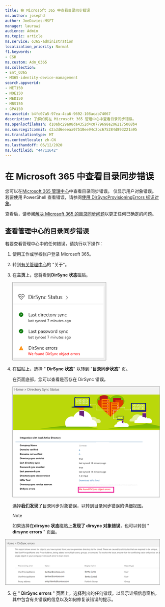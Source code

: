 ```yaml
---
title: 在 Microsoft 365 中查看目录同步错误
ms.author: josephd
author: JoeDavies-MSFT
manager: laurawi
audience: Admin
ms.topic: article
ms.service: o365-administration
localization_priority: Normal
f1.keywords:
- CSH
ms.custom: Adm_O365
ms.collection:
- Ent_O365
- M365-identity-device-management
search.appverid:
- MET150
- MOE150
- MED150
- MBS150
- GPA150
ms.assetid: b4fc07a5-97ea-4ca6-9692-108acab74067
description: 了解如何在 Microsoft 365 管理中心中查看目录同步错误。
ms.openlocfilehash: d10abc29a08da4352d4c0779698e2062175008b4
ms.sourcegitcommit: d2a3d6eeeaa07510ee94c2bc675284d893221a95
ms.translationtype: MT
ms.contentlocale: zh-CN
ms.lasthandoff: 06/12/2020
ms.locfileid: "44711642"
---
```

# <a name="view-directory-synchronization-errors-in-microsoft-365"></a>在 Microsoft 365 中查看目录同步错误

您可以在[Microsoft 365 管理中心](https://admin.microsoft.com)中查看目录同步错误。 仅显示用户对象错误。 若要使用 PowerShell 查看错误，请参阅[使用 DirSyncProvisioningErrors 标识对象](https://docs.microsoft.com/azure/active-directory/hybrid/how-to-connect-syncservice-duplicate-attribute-resiliency)。

查看后，请参阅[解决 Microsoft 365 的目录同步问题](fix-problems-with-directory-synchronization.md)以更正任何已确定的问题。
  
## <a name="view-directory-synchronization-errors-in-the-admin-center"></a>查看管理中心的目录同步错误

若要查看管理中心中的任何错误，请执行以下操作：
  
1. 使用工作或学校帐户登录 Microsoft 365。 
    
2. 转到[有关管理中心](https://support.office.com/article/758befc4-0888-4009-9f14-0d147402fd23)的 "关于"。
    
3. 在**主页**上，您将看到**DirSync 状态**磁贴。 
    
    ![管理员中心预览中的 DirSync 状态磁贴](media/060006e9-de61-49d5-8979-e77cda198e71.png)
  
4. 在磁贴上，选择 " **DirSync 状态**" 以转到 "**目录同步状态**" 页。 
    
    在页面底部，您可以查看是否存在 DirSync 错误。
    
    ![在 "目录同步状态" 页上，您可以查看是否存在目录同步对象错误](media/882094a3-80d3-4aae-b90b-78b27047974c.png)
  
    选择**我们发现**了目录同步对象错误，以转到目录同步错误的详细视图。 
    
    > [!NOTE]
    > 如果选择在**dirsync 状态**磁贴上**发现了 dirsync 对象错误**，也可以转到 " **dirsync errors** " 页面。 
  
!["DirSync 错误" 页](media/a6e302d4-6be7-4e3a-b4b5-81c5a2c02952.png)
  
5. 在 " **DirSync errors** " 页面上，选择列出的任何错误，以显示详细信息窗格，其中包含有关错误的信息以及如何修复该错误的提示。 
